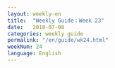 ```yaml
---
layout: weekly-en
title:  "Weekly Guide：Week 23"
date:   2018-07-08
categories: weekly guide
permalink: "/en/guide/wk24.html"
weekNum: 24
language: English
---
```

